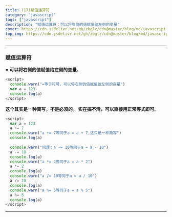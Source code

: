 ```yaml
---
title: (17)赋值运算符
category: "javascript"
tags: ["javascript"]
description: "赋值运算符：可以将右侧的值赋值给左侧的变量"
cover: https://cdn.jsdelivr.net/gh/zbglz/cdn@master/blog/md/javascript.svg
top_img: https://cdn.jsdelivr.net/gh/zbglz/cdn@master/blog/md/javascript.svg
---
```


***

### 赋值运算符

**= 可以将右侧的值赋值给左侧的变量**。


```js js
<script>
  console.warn("=等于符号，可以将右侧的值赋值给左侧的变量")
  var a = 123
  console.log(a)
</script>
```


**这个其实是一种简写，不是必须的。 实在搞不清，可以直接用正常等式即可**。


```js js
<script>
  var a = 123
  a += 7
  console.warn("a += 7等同于a = a + 7,这只是一种简写")
  console.log(a)
  
  console.warn("同理：a -= 10等同于a = a - 10")
  a -= 10
  console.log(a)
  console.warn("a *= 2等同于a = a * 2")
  a *= 2
  console.log(a)
  console.warn("a /= 10等同于a = a / 10")
  a /= 10
  console.log(a)
  console.warn("a %= 5等同于a = a % 5")
  a %= 5
  console.log(a)
</script>
```


***
